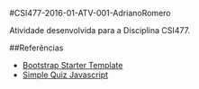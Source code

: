 #CSI477-2016-01-ATV-001-AdrianoRomero

Atividade desenvolvida para a Disciplina  CSI477.

##Referências

- [Bootstrap Starter Template](https://getbootstrap.com/examples/starter-template/)
- [Simple Quiz Javascript ](http://codepen.io/harrysadlermusic/pen/DihjK)